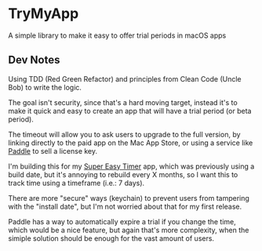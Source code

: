 # TryMyApp
A simple library to make it easy to offer trial periods in macOS apps

## Dev Notes

Using TDD (Red Green Refactor) and principles from Clean Code (Uncle Bob) to write the logic.

The goal isn't security, since that's a hard moving target, instead it's to make it quick and easy to create an app that will have a trial period (or beta period). 

The timeout will allow you to ask users to upgrade to the full version, by linking directly to the paid app on the Mac App Store, or using a service like [Paddle](https://paddle.com) to sell a license key.

I'm building this for my [Super Easy Timer](https://itunes.apple.com/us/app/super-easy-timer/id1353137878?ls=1&mt=12) app, which was previously using a build date, but it's annoying to rebuild every X months, so I want this to track time using a timeframe (i.e.: 7 days).

There are more "secure" ways (keychain) to prevent users from tampering with the "install date", but I'm not worried about that for my first release.

Paddle has a way to automatically expire a trial if you change the time, which would be a nice feature, but again that's more complexity, when the simiple solution should be enough for the vast amount of users.

